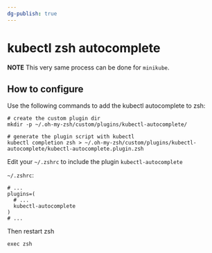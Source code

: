 ```yaml
---
dg-publish: true
---
```

# kubectl zsh autocomplete

**NOTE** This very same process can be done for `minikube`.

## How to configure

Use the following commands to add the kubectl autocomplete to zsh:

```shell
# create the custom plugin dir
mkdir -p ~/.oh-my-zsh/custom/plugins/kubectl-autocomplete/

# generate the plugin script with kubectl
kubectl completion zsh > ~/.oh-my-zsh/custom/plugins/kubectl-autocomplete/kubectl-autocomplete.plugin.zsh
```

Edit your `~/.zshrc` to include the plugin `kubectl-autocomplete`

`~/.zshrc`:
```
# ...
plugins=(
  # ...
  kubectl-autocomplete
)
# ...
```

Then restart zsh
```
exec zsh
```